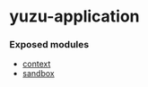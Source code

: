 # yuzu-application

### Exposed modules

 - [context](packages/application/api/context)
 - [sandbox](packages/application/api/sandbox)